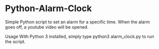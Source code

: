 # Python-Alarm-Clock
Simple Python script to set an alarm for a specific time. When the alarm goes off, a  youtube video will be opened. 

Usage
With Python 3 installed, simply type python3 alarm_clock.py to run the script.
